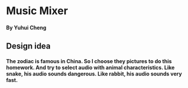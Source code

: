# Music Mixer
#### By Yuhui Cheng
## Design idea
#### The zodiac is  famous in China. So I choose they pictures to do this homework. And try to select audio with animal characteristics. Like snake, his audio sounds dangerous. Like rabbit, his audio sounds very fast.
